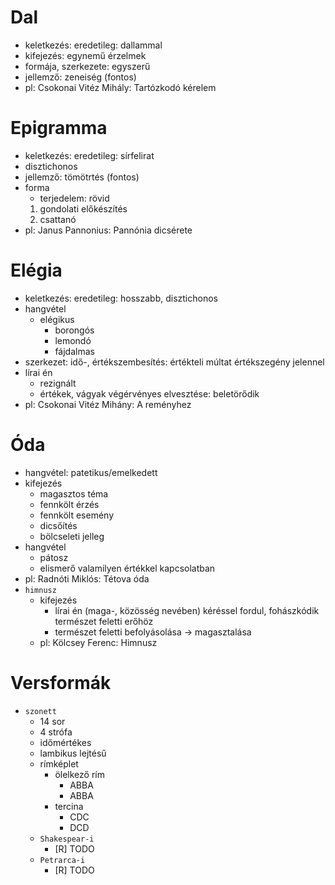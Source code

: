 # Dal
- keletkezés: eredetileg: dallammal
- kifejezés: egynemű érzelmek
- formája, szerkezete: egyszerű
- jellemző: zeneiség (fontos)
- pl: Csokonai Vitéz Mihály: Tartózkodó kérelem

# Epigramma
- keletkezés: eredetileg: sírfelirat
- disztichonos
- jellemző: tömötrtés (fontos)
- forma
	- terjedelem: rövid
	1. gondolati előkészítés
	1. csattanó
- pl: Janus Pannonius: Pannónia dicsérete

# Elégia
- keletkezés: eredetileg: hosszabb, disztichonos
- hangvétel
	- elégikus
		- borongós
		- lemondó
		- fájdalmas
- szerkezet: idő-, értékszembesítés: értékteli múltat értékszegény jelennel
- lírai én
	- rezignált
	- értékek, vágyak végérvényes elvesztése: beletörődik
- pl: Csokonai Vitéz Mihány: A reményhez

# Óda
- hangvétel: patetikus/emelkedett
- kifejezés
	- magasztos téma
	- fennkölt érzés
	- fennkölt esemény
	- dicsőítés
	- bölcseleti jelleg
- hangvétel
	- pátosz
	- elismerő valamilyen értékkel kapcsolatban
- pl: Radnóti Miklós: Tétova óda
- `himnusz`
	- kifejezés
		- lírai én (maga-, közösség nevében) kéréssel fordul, fohászkódik természet feletti erőhöz
		- természet feletti befolyásolása -> magasztalása
	- pl: Kölcsey Ferenc: Himnusz

# Versformák
- `szonett`
	- 14 sor
	- 4 strófa
	- időmértékes
	- lambikus lejtésű
	- rímképlet
		- ölelkező rím
			- ABBA
			- ABBA
		- tercina
			- CDC
			- DCD
	- `Shakespear-i`
		- [R] TODO
	- `Petrarca-i`
		- [R] TODO